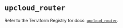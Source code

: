 # `upcloud_router`

Refer to the Terraform Registry for docs: [`upcloud_router`](https://registry.terraform.io/providers/upcloudltd/upcloud/5.13.1/docs/resources/router).
